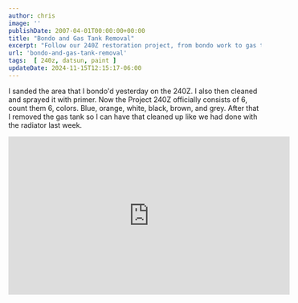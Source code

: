 ```yaml
---
author: chris
image: ''
publishDate: 2007-04-01T00:00:00+00:00
title: "Bondo and Gas Tank Removal"
excerpt: "Follow our 240Z restoration project, from bondo work to gas tank removal, spanning six colors. Watch our progress in the latest video update."
url: 'bondo-and-gas-tank-removal'
tags:  [ 240z, datsun, paint ] 
updateDate: 2024-11-15T12:15:17-06:00
---
```


I sanded the area that I bondo'd yesterday on the 240Z. I also then cleaned and sprayed it with primer. Now the Project 240Z officially consists of 6, count them 6, colors. Blue, orange, white, black, brown, and grey. After that I removed the gas tank so I can have that cleaned up like we had done with the radiator last week.    

<iframe width="560" height="315" src="https://www.youtube.com/embed/7nKCMSlfkio?si=bdroXkE5Pfq50OL8" title="YouTube video player" frameborder="0" allow="accelerometer; autoplay; clipboard-write; encrypted-media; gyroscope; picture-in-picture; web-share" referrerpolicy="strict-origin-when-cross-origin" allowfullscreen></iframe>
